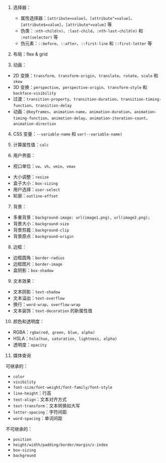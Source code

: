 1. 选择器：

   - 属性选择器：`[attribute=value]`、`[attribute^=value]`、`[attribute$=value]`、`[attribute*=value]` 等
   - 伪类：`:nth-child(n)`、`:last-child`、`:nth-last-child(n)` 和 `:not(selector)` 等
   - 伪元素：`::before`、`::after`、`::first-line` 和 `::first-letter` 等

2. 布局：flex & grid

3. 动画：

- 2D 变换：`transform`、`transform-origin`、`translate`、`rotate`、`scale` 和 `skew`
- 3D 变换：`perspective`、`perspective-origin`、`transform-style` 和 `backface-visibility`
- 过渡：`transition-property`、`transition-duration`、`transition-timing-function`、`transition-delay`
- 动画：`@keyframes`、`animation-name`、`animation-duration`、`animation-timing-function`、`animation-delay`、`animation-iteration-count`、`animation-direction`

4. CSS 变量：`--variable-name` 和 `var(--variable-name)`
5. 计算属性值：`calc`

6. 用户界面：

- 视口单位：`vw`、`vh`、`vmin`、`vmax`
* 大小调整：`resize`
* 盒子大小：`box-sizing`
* 用户选择：`user-select`
* 轮廓：`outline-offset`

7. 背景：

- 多重背景：`background-image: url(image1.png), url(image2.png);`
- 背景大小：`background-size`
- 背景剪裁：`background-clip`
- 背景原点：`background-origin`

8. 边框：

- 边框圆角：`border-radius`
- 边框图片：`border-image`
- 盒阴影：`box-shadow`

9. 文本效果：

- 文本阴影：`text-shadow`
- 文本溢出：`text-overflow`
- 换行：`word-wrap`、`overflow-wrap`
- 文本装饰：`text-decoration` 的新属性值

10. 颜色和透明度：

- RGBA：`rgba(red, green, blue, alpha)`
- HSLA：`hsla(hue, saturation, lightness, alpha)`
- 透明度：`opacity`

11. 媒体查询

可继承的：

- `color`
- `visibility`
- `font-size/font-weight/font-family/font-style`
- `line-height`：行高
- `text-align`：文本对齐方式
- `text-transform`：文本转换如大写
- `letter-spacing`：字符间距
- `word-spacing`：单词间距

不可继承的：

- `position`
- `height/width/padding/border/margin/z-index`
- `box-sizing`
- `background`
